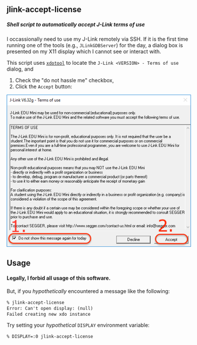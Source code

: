 ## jlink-accept-license
##### Shell script to automatically accept J-Link terms of use

I occassionally need to use my J-Link remotely via SSH. If it is the first time running one of the tools (e.g., `JLinkGDBServer`) for the day, a dialog box is presented on my X11 display which I cannot see or interact with. 

This script uses [`xdotool`](https://github.com/jordansissel/xdotool) to locate the `J-Link <VERSION> - Terms of use` dialog, and
1. Check the "do not hassle me" checkbox,
2. Click the `Accept` button:

[![J-Link EULA](image/jlink-eula.png "Plz do not sue me")](image/jlink-eula.png)

## Usage
#### Legally, I **forbid** all usage of this software.

But, if you _hypothetically_ encountered a message like the following:

```
% jlink-accept-license
Error: Can't open display: (null)
Failed creating new xdo instance
```

Try setting your _hypothetical_ `DISPLAY` environment variable:
```
% DISPLAY=:0 jlink-accept-license
```
